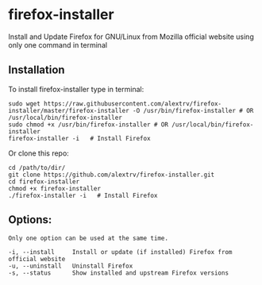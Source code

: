 # firefox-installer
Install and Update Firefox for GNU/Linux from Mozilla official website using only one command in terminal

## Installation
To install firefox-installer type in terminal:

    sudo wget https://raw.githubusercontent.com/alextrv/firefox-installer/master/firefox-installer -O /usr/bin/firefox-installer # OR /usr/local/bin/firefox-installer
    sudo chmod +x /usr/bin/firefox-installer # OR /usr/local/bin/firefox-installer
    firefox-installer -i   # Install Firefox

Or clone this repo:

    cd /path/to/dir/
    git clone https://github.com/alextrv/firefox-installer.git
    cd firefox-installer
    chmod +x firefox-installer
    ./firefox-installer -i   # Install Firefox

## Options:
    Only one option can be used at the same time.

    -i, --install     Install or update (if installed) Firefox from official website
    -u, --uninstall   Uninstall Firefox
    -s, --status      Show installed and upstream Firefox versions
